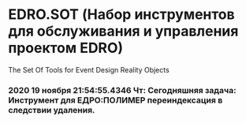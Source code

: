 # EDRO.SOT (Набор инструментов для обслуживания и управления проектом EDRO)
The Set Of Tools for Event Design Reality Objects
### 2020 19 ноября 21:54:55.4346 Чт: Сегодняшняя задача: Инструмент для ЕДРО:ПОЛИМЕР переиндексация в следствии удаления.
